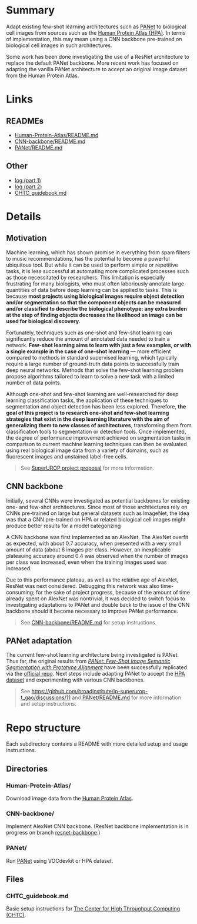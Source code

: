 # Summary

Adapt existing few-shot learning architectures such as [PANet](https://arxiv.org/abs/1908.06391) to biological cell images from sources such as the [Human Protein Atlas (HPA)](https://www.proteinatlas.org/humanproteome/pathology). In terms of implementation, this may mean using a CNN backbone pre-trained on biological cell images in such architectures.

Some work has been done investigating the use of a ResNet architecture to replace the default PANet backbone. More recent work has focused on adapting the vanilla PANet architecture to accept an original image dataset from the Human Protein Atlas.


# Links

## READMEs

- [Human-Protein-Atlas/README.md](Human-Protein-Atlas/README.md)
- [CNN-backbone/README.md](CNN-backbone/README.md)
- [PANet/README.md](PANet/README.md)

## Other

- [log (part 1)](https://docs.google.com/document/d/1OHJpOZrEiuWCtvU7-S1mA5YAt8x8PVPNHAKtJnNuG6I/edit)
- [log (part 2)](https://github.com/broadinstitute/ip-superurop-t_gao/discussions/11)
- [CHTC_guidebook.md](CHTC_guidebook.md)


# Details

## Motivation

Machine learning, which has shown promise in everything from spam filters to music recommendations, has the potential to become a powerful ubiquitous tool. But while it can be used to perform simple or repetitive tasks, it is less successful at automating more complicated processes such as those necessitated by researchers. This limitation is especially frustrating for many biologists, who must often laboriously annotate large quantities of data before deep learning can be applied to tasks. This is because **most projects using biological images require object detection and/or segmentation so that the component objects can be measured and/or classified to describe the biological phenotype: any extra burden at the step of finding objects decreases the likelihood an image can be used for biological discovery.**

Fortunately, techniques such as one-shot and few-shot learning can significantly reduce the amount of annotated data needed to train a network. **Few-shot learning aims to learn with just a few examples, or with a single example in the case of one-shot learning** — more efficient compared to methods in standard supervised learning, which typically require a large number of ground-truth data points to successfully train deep neural networks. Methods that solve the few-shot learning problem propose algorithms tailored to learn to solve a new task with a limited number of data points.

Although one-shot and few-shot learning are well-researched for deep learning classification tasks, the application of these techniques to segmentation and object detection has been less explored. Therefore, **the goal of this project is to research one-shot and few-shot learning strategies that exist in the deep learning literature with the aim of generalizing them to new classes of architectures**, transforming them from classification tools to segmentation or detection tools. Once implemented, the degree of performance improvement achieved on segmentation tasks in comparison to current machine learning techniques can then be evaluated using real biological image data from a variety of domains, such as fluorescent images and unstained label-free cells.

> See [SuperUROP project proposal](https://docs.google.com/document/d/1xxzvYFNDUMMzaYmyn2nCEQ5F0Bjo43BPgvgW6_6UEkg/edit#) for more information.

## CNN backbone

Initially, several CNNs were investigated as potential backbones for existing one- and few-shot architectures. Since most of those architectures rely on CNNs pre-trained on large but general datasets such as ImageNet, the idea was that a CNN pre-trained on HPA or related biological cell images might produce better results for a model categorizing

A CNN backbone was first implemented as an AlexNet. The AlexNet overfit as expected, with about 0.7 accuracy, when presented with a very small amount of data (about 6 images per class. However, an inexplicable plateauing accuracy around 0.4 was observed when the number of images per class was increased, even when the training images used was increased.

Due to this performance plateau, as well as the relative age of AlexNet, ResNet was next considered. Debugging this network was also time-consuming; for the sake of project progress, because of the amount of time already spent on AlexNet was nontrivial, it was decided to switch focus to investigating adaptations to PANet and double back to the issue of the CNN backbone should it become necessary to improve PANet performance.

> See [CNN-backbone/README.md](CNN-backbone/README.md) for setup instructions.

## PANet adaptation

The current few-shot learning architecture being investigated is PANet. Thus far, the original results from [*PANet: Few-Shot Image Semantic Segmentation with Prototype Alignment*](https://arxiv.org/abs/1908.06391) have been successfully replicated via the [official repo](https://github.com/kaixin96/PANet). Next steps include adapting PANet to accept the [HPA dataset](Human-Protein-Atlas/) and experimenting with various CNN backbones.

> See https://github.com/broadinstitute/ip-superurop-t_gao/discussions/11 and [PANet/README.md](PANet/README.md) for more information and setup instructions.



# Repo structure

Each subdirectory contains a README with more detailed setup and usage instructions.

## Directories

### Human-Protein-Atlas/

Download image data from the [Human Protein Atlas](https://www.proteinatlas.org).

### CNN-backbone/

Implement AlexNet CNN backbone. (ResNet backbone implementation is in progress on branch [resnet-backbone](https://github.com/broadinstitute/ip-superurop-t_gao/tree/resnet-backbone).)

### PANet/

Run [PANet](https://github.com/kaixin96/PANet) using VOCdevkit or HPA dataset.

## Files

### CHTC_guidebook.md

Basic setup instructions for [The Center for High Throughput Computing (CHTC)](https://chtc.cs.wisc.edu).
